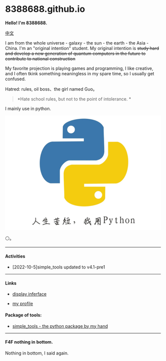 # 8388688.github.io

**Hello! I'm 8388688.**

[中文](README.md)

I am from the whole universe - galaxy - the sun - the earth - the Asia - China. I'm an "original intention" student. My original intention is ~~study hard and develop a new generation of quantum computers in the future to contribute to national construction~~

My favorite projection is playing games and programming, I like creative, and I often tkink something neaningless in my spare time, so I usually get confused.

Hatred: rules, oil boss、the girl named Guo。

> *Hate school rules, but not to the point of intolerance. *

I mainly use in python.

![](all_files/e311f59351e84febb9b58ba00ead21f6.png)

⚪。

-----
#### Activities

- \[2022-10-5\]simple_tools updated to v4.1-pre1

-----
#### Links

+ [display inferface](https://8388688.github.io/)

+ [my profile](https://github.com/8388688/)

#### Package of tools:

+ [simple_tools - the python package by my hand](https://github.com/8388688/simple_tools)

-----
#### F4F nothing in bottom.

Nothing in bottom, I said again.
